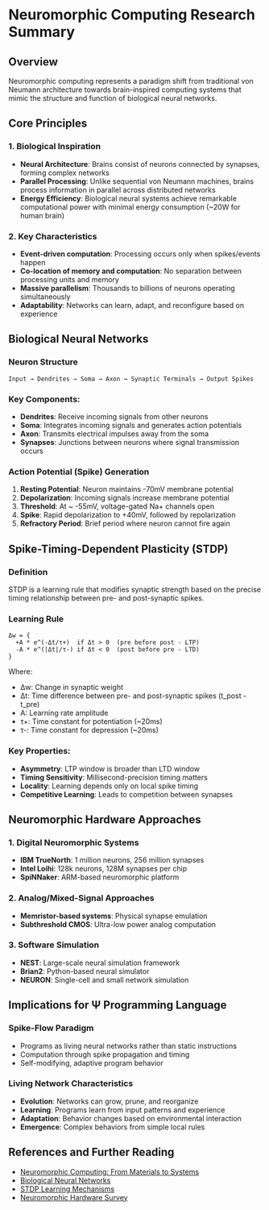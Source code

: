 # Neuromorphic Computing Research Summary

## Overview
Neuromorphic computing represents a paradigm shift from traditional von Neumann architecture towards brain-inspired computing systems that mimic the structure and function of biological neural networks.

## Core Principles

### 1. Biological Inspiration
- **Neural Architecture**: Brains consist of neurons connected by synapses, forming complex networks
- **Parallel Processing**: Unlike sequential von Neumann machines, brains process information in parallel across distributed networks
- **Energy Efficiency**: Biological neural systems achieve remarkable computational power with minimal energy consumption (~20W for human brain)

### 2. Key Characteristics
- **Event-driven computation**: Processing occurs only when spikes/events happen
- **Co-location of memory and computation**: No separation between processing units and memory
- **Massive parallelism**: Thousands to billions of neurons operating simultaneously
- **Adaptability**: Networks can learn, adapt, and reconfigure based on experience

## Biological Neural Networks

### Neuron Structure
```
Input → Dendrites → Soma → Axon → Synaptic Terminals → Output Spikes
```

### Key Components:
- **Dendrites**: Receive incoming signals from other neurons
- **Soma**: Integrates incoming signals and generates action potentials
- **Axon**: Transmits electrical impulses away from the soma
- **Synapses**: Junctions between neurons where signal transmission occurs

### Action Potential (Spike) Generation
1. **Resting Potential**: Neuron maintains -70mV membrane potential
2. **Depolarization**: Incoming signals increase membrane potential
3. **Threshold**: At ~ -55mV, voltage-gated Na+ channels open
4. **Spike**: Rapid depolarization to +40mV, followed by repolarization
5. **Refractory Period**: Brief period where neuron cannot fire again

## Spike-Timing-Dependent Plasticity (STDP)

### Definition
STDP is a learning rule that modifies synaptic strength based on the precise timing relationship between pre- and post-synaptic spikes.

### Learning Rule
```
Δw = {
  +A * e^(-Δt/τ+)  if Δt > 0  (pre before post - LTP)
  -A * e^(|Δt|/τ-) if Δt < 0  (post before pre - LTD)
}
```

Where:
- Δw: Change in synaptic weight
- Δt: Time difference between pre- and post-synaptic spikes (t_post - t_pre)
- A: Learning rate amplitude
- τ+: Time constant for potentiation (~20ms)
- τ-: Time constant for depression (~20ms)

### Key Properties:
- **Asymmetry**: LTP window is broader than LTD window
- **Timing Sensitivity**: Millisecond-precision timing matters
- **Locality**: Learning depends only on local spike timing
- **Competitive Learning**: Leads to competition between synapses

## Neuromorphic Hardware Approaches

### 1. Digital Neuromorphic Systems
- **IBM TrueNorth**: 1 million neurons, 256 million synapses
- **Intel Loihi**: 128k neurons, 128M synapses per chip
- **SpiNNaker**: ARM-based neuromorphic platform

### 2. Analog/Mixed-Signal Approaches
- **Memristor-based systems**: Physical synapse emulation
- **Subthreshold CMOS**: Ultra-low power analog computation

### 3. Software Simulation
- **NEST**: Large-scale neural simulation framework
- **Brian2**: Python-based neural simulator
- **NEURON**: Single-cell and small network simulation

## Implications for Ψ Programming Language

### Spike-Flow Paradigm
- Programs as living neural networks rather than static instructions
- Computation through spike propagation and timing
- Self-modifying, adaptive program behavior

### Living Network Characteristics
- **Evolution**: Networks can grow, prune, and reorganize
- **Learning**: Programs learn from input patterns and experience
- **Adaptation**: Behavior changes based on environmental interaction
- **Emergence**: Complex behaviors from simple local rules

## References and Further Reading
- [Neuromorphic Computing: From Materials to Systems](https://example.com)
- [Biological Neural Networks](https://example.com)
- [STDP Learning Mechanisms](https://example.com)
- [Neuromorphic Hardware Survey](https://example.com)